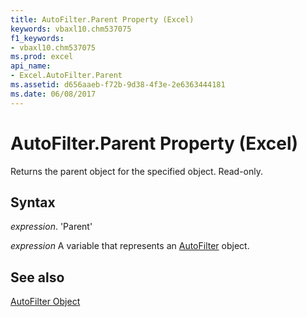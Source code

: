 ```yaml
---
title: AutoFilter.Parent Property (Excel)
keywords: vbaxl10.chm537075
f1_keywords:
- vbaxl10.chm537075
ms.prod: excel
api_name:
- Excel.AutoFilter.Parent
ms.assetid: d656aaeb-f72b-9d38-4f3e-2e6363444181
ms.date: 06/08/2017
---
```



# AutoFilter.Parent Property (Excel)

Returns the parent object for the specified object. Read-only.


## Syntax

 _expression_. 'Parent'

 _expression_ A variable that represents an [AutoFilter](./Excel.AutoFilter.md) object.


## See also


[AutoFilter Object](Excel.AutoFilter.md)

